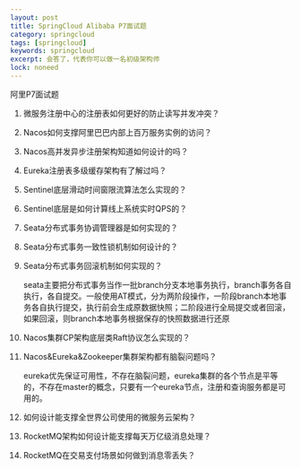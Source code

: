 ```yaml
---
layout: post
title: SpringCloud Alibaba P7面试题
category: springcloud
tags: [springcloud]
keywords: springcloud
excerpt: 会答了，代表你可以做一名初级架构师
lock: noneed
---
```


阿里P7面试题

1. 微服务注册中心的注册表如何更好的防止读写并发冲突？

2. Nacos如何支撑阿里巴巴内部上百万服务实例的访问？

3. Nacos高并发异步注册架构知道如何设计的吗？

4. Eureka注册表多级缓存架构有了解过吗？

5. Sentinel底层滑动时间窗限流算法怎么实现的？

6. Sentinel底层是如何计算线上系统实时QPS的？

7. Seata分布式事务协调管理器是如何实现的？

8. Seata分布式事务一致性锁机制如何设计的？

9. Seata分布式事务回滚机制如何实现的？

   seata主要把分布式事务当作一批branch分支本地事务执行，branch事务各自执行，各自提交。一般使用AT模式，分为两阶段操作，一阶段branch本地事务各自执行提交，执行前会生成原数据快照；二阶段进行全局提交或者回滚，如果回滚，则branch本地事务根据保存的快照数据进行还原

10. Nacos集群CP架构底层类Raft协议怎么实现的？

11. Nacos&Eureka&Zookeeper集群架构都有脑裂问题吗？

    eureka优先保证可用性，不存在脑裂问题，eureka集群的各个节点是平等的，不存在master的概念，只要有一个eureka节点，注册和查询服务都是可用的。

12. 如何设计能支撑全世界公司使用的微服务云架构？

13. RocketMQ架构如何设计能支撑每天万亿级消息处理？

14. RocketMQ在交易支付场景如何做到消息零丢失？



